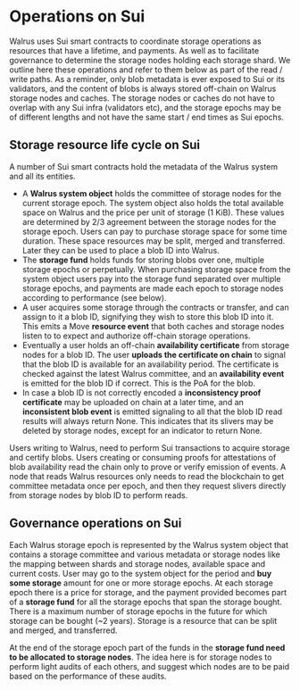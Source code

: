 # Operations on Sui

Walrus uses Sui smart contracts to coordinate storage operations as resources that have a lifetime,
and payments. As well as to facilitate governance to determine the storage nodes holding each
storage shard. We outline here these operations and refer to them below as part of the read / write
paths. As a reminder, only blob metadata is ever exposed to Sui or its validators, and the content
of blobs is always stored off-chain on Walrus storage nodes and caches. The storage nodes or caches
do not have to overlap with any Sui infra (validators etc), and the storage epochs may be of
different lengths and not have the same start / end times as Sui epochs.

## Storage resource life cycle on Sui

A number of Sui smart contracts hold the metadata of the Walrus system and all its entities.

- A **Walrus system object** holds the committee of storage nodes for the current storage epoch. The
  system object also holds the total available space on Walrus and the price per unit of storage (1
  KiB). These values are determined by 2/3 agreement between the storage nodes for the storage
  epoch. Users can pay to purchase storage space for some time duration. These space resources may
  be split, merged and transferred. Later they can be used to place a blob ID into Walrus.
- The **storage fund** holds funds for storing blobs over one, multiple storage epochs or
  perpetually. When purchasing storage space from the system object users pay into the storage fund
  separated over multiple storage epochs, and payments are made each epoch to storage nodes
  according to performance (see below).
- A user acquires some storage through the contracts or transfer, and can assign to it a blob ID,
  signifying they wish to store this blob ID into it. This emits a Move **resource event** that
  both caches and storage nodes listen to to expect and authorize off-chain storage operations.
- Eventually a user holds an off-chain **availability certificate** from storage nodes for a blob
  ID. The user **uploads the certificate on chain** to signal that the blob ID is available for an
  availability period. The certificate is checked against the latest Walrus committee,
  and an **availability event** is emitted for the blob ID if correct. This is the PoA for the
  blob.
- In case a blob ID is not correctly encoded a **inconsistency proof certificate** may be uploaded
  on chain at a later time, and an **inconsistent blob event** is emitted signaling to all that the
  blob ID read results will always return None. This indicates that its slivers may be deleted by
  storage nodes, except for an indicator to return None.

Users writing to Walrus, need to perform Sui transactions to acquire storage and certify blobs.
Users creating or consuming proofs for attestations of blob availability read the chain
only to prove or verify emission of events. A node that reads Walrus resources only needs to read
the blockchain to get committee metadata once per epoch, and then they request slivers directly
from storage nodes by blob ID to perform reads.

## Governance operations on Sui

Each Walrus storage epoch is represented by the Walrus system object that contains a storage
committee and various metadata or storage nodes like the mapping between shards and storage nodes,
available space and current costs. User may go to the system object for the period and **buy some
storage** amount for one or more storage epochs. At each storage epoch there is a price for storage,
and the payment provided becomes part of a **storage fund** for all the storage epochs that span
the storage bought. There is a maximum number of storage epochs in the future for which storage can
be bought (~2 years). Storage is a resource that can be split and merged, and transferred.

At the end of the storage epoch part of the funds in the **storage fund need to be allocated to
storage nodes**. The idea here is for storage nodes to perform light audits of each others,
and suggest which nodes are to be paid based on the performance of these audits.
